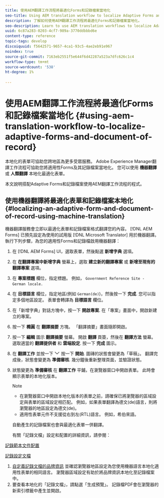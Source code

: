 ```yaml
---
title: 使用AEM翻譯工作流程將最適化Forms和記錄檔案當地化
seo-title: Using AEM translation workflow to localize Adaptive Forms and Document of Record
description: 了解如何使用AEM翻譯工作流程將最適化Forms和記錄檔案當地化。
seo-description: Learn to use AEM translation workflows to localize Adaptive Forms and Document of Record.
uuid: 6c87a283-0203-4cf7-989a-3770ddbbbd6e
content-type: reference
topic-tags: develop
discoiquuid: f5642571-9657-4ca1-93c5-4ae2eb91e967
noindex: true
source-git-commit: 7163eb2551f5e644f6d42287a523a7dfc626c1c4
workflow-type: tm+mt
source-wordcount: '538'
ht-degree: 1%

---
```



# 使用AEM翻譯工作流程將最適化Forms和記錄檔案當地化 {#using-aem-translation-workflow-to-localize-adaptive-forms-and-document-of-record}

本地化的表單可協助您跨地區為更多受眾服務。 Adobe Experience Manager翻譯工作流程可協助您將適用性Forms及其記錄檔案當地化。 您可以使用 **機器翻譯** 或 **人類翻譯** 本地化最適化表單。

本文說明搭配Adaptive Forms和記錄檔案使用AEM翻譯工作流程的程式。

## 使用機器翻譯將最適化表單和記錄檔案本地化 {#localizing-an-adaptive-form-and-document-of-record-using-machine-translation}

機器翻譯服務會立即以最適化表單和記錄檔案格式翻譯您的內容。 [!DNL AEM Forms] 已預先設定為使用的試用版 [!DNL Microsoft Translator] 用於機器翻譯。 執行下列步驟，為您的適用性Forms和記錄檔啟用機器翻譯：

1. 在 [!DNL AEM Forms] UI，選取表單，然後點選 **新增字典** 選項。
1. 在 **在翻譯專案中新增字典** 螢幕上，選取 **建立新的翻譯專案** 或 **新增至現有的翻譯專案** 選項。
1. 在 **專案標題** 欄位，指定標題。 例如， `Government Reference Site - German locale.`
1. 在 **目標語言** 欄位，指定地區(例如 `German(de)`)，然後按一下 **完成**. 您可以指定多個地區設定。 表單會轉譯為 **目標語言** 欄位。
1. 在「新增字典」對話方塊中，按一下 **開啟專案**. 在「專案」畫面中，開啟新建立的專案。
1. 按一下 **橢圓** 在 **翻譯摘要** 方塊。 「翻譯摘要」畫面隨即開啟。
1. 按一下 **編輯** 圖示 **翻譯摘要** 螢幕。 開啟 **翻譯** 頁簽，然後在 **翻譯方法** 螢幕。 選取適當的 **翻譯提供者** 和 **雲端設定**. 按一下 **完成** 圖示。
1. 在 **翻譯工作** 並按一下 ![aem62forms_downarrow](assets/aem62forms_downarrow.png) 按一下 **開始**. 圖磚的狀態會變更為「草稿」。 翻譯完成後，狀態會變更為 **準備審核**. 幾分鐘後重新整理頁面，並驗證狀態。
1. 狀態變更為 **準備審核** 在 **翻譯工作** 平鋪，在瀏覽器窗口中開啟表單。 此時會顯示表單的本地化版本。

   >[!NOTE]
   >
   >* 在瀏覽器窗口中開啟本地化版本的表單之前，請確保已將瀏覽器的區域設定與表單的區域設定相匹配。 例如，如果表單翻譯為德文(de)語言，則將瀏覽器的地區設定為德文(de)。
   >* 適用性表單元件不支援從右到左(RTL)語言。 例如，希伯來語。


   自動產生的記錄檔案也會與最適化表單一併翻譯。

   有關「記錄文檔」設定和配置的詳細資訊，請參閱：

[記錄範本文件配置](generate-document-of-record-for-non-xfa-based-adaptive-forms.md#p-document-of-record-template-configuration-p)

[記錄設定文檔](generate-document-of-record-for-non-xfa-based-adaptive-forms.md#p-document-of-record-settings-p)

1. [自定義記錄文檔的品牌資訊](generate-document-of-record-for-non-xfa-based-adaptive-forms.md) 並確認瀏覽器地區設定為您使用機器語言本地化適用性表單的相同語言。 瀏覽器區域設定有助於將品牌資訊本地化至記錄檔案中。
1. 要查看本地化的「記錄文檔」，請點選「生成預覽」。 記錄檔PDF會在瀏覽器的新索引標籤中產生並開啟。

<!-- ## Localizing an Adaptive Form and its Document of Record using Human Translation {#localizing-an-adaptive-form-and-its-document-of-record-using-human-translation}

In Human translation the content is sent to a translation provider and translated by professional translators. When complete, the translated content is returned and imported into AEM. When your translation provider is integrated with AEM, content is automatically sent between AEM and the translation provider.

For translation, a dictionary containing files in XLIFF format is shared with the professional translators. The dictionary includes a separate XLIFF file for each locale. Each XLIFF file contains text that will be displayed to the end users and placeholders for the corresponding localized text.

Perform the following steps to localize a form and its Document of Record using Human Translators:

1. [Connect AEM with your translation service provider](/help/sites-administering/tc-tic.md) and [create translation integration framework configurations](/help/sites-administering/tc-tic.md).

1. [Associate the pages of your language master](/help/sites-administering/tc-tic.md) with the translation service and framework configurations.

1. [Identify the type of content](/help/sites-administering/tc-rules.md) to translate.

1. [Prepare the content for translation](/help/sites-administering/tc-prep.md) by authoring the language master and creating the root pages of language copies.

1. [Create translation projects](/help/sites-administering/tc-manage.md) to gather the content to translate and to prepare the translation process.

1. Use the translation projects to [manage the content translation process](/help/sites-administering/tc-manage.md).

>[!NOTE]
>
>* Adaptive Form components do not support right to left (RTL) languages. For example, Hebrew.
> -->

